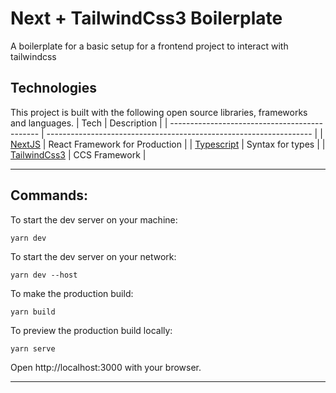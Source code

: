 # Next + TailwindCss3 Boilerplate

A boilerplate for a basic setup for a frontend project to interact with tailwindcss

## Technologies

This project is built with the following open source libraries, frameworks and languages.
| Tech | Description |
| --------------------------------------------- | ------------------------------------------------------------------ |
| [NextJS](https://nextjs.org/docs) | React Framework for Production |
| [Typescript](https://www.typescriptlang.org/docs/) | Syntax for types |
| [TailwindCss3](https://tailwindcss.com/) | CCS Framework |

---

## Commands:

To start the dev server on your machine:

```shell
yarn dev
```

To start the dev server on your network:

```shell
yarn dev --host
```

To make the production build:

```shell
yarn build
```

To preview the production build locally:

```shell
yarn serve
```

Open http://localhost:3000 with your browser.

---